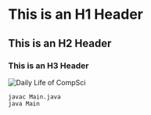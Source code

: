 # This is an H1 Header
## This is an H2 Header
### This is an H3 Header
![Daily Life of CompSci](https://user-images.githubusercontent.com/94263370/230792565-dcbb2558-5284-47f3-ab94-4c98dccd1e01.png)


```
javac Main.java
java Main
```
